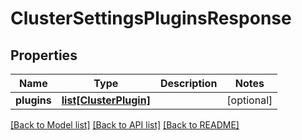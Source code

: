 # ClusterSettingsPluginsResponse

## Properties
Name | Type | Description | Notes
------------ | ------------- | ------------- | -------------
**plugins** | [**list[ClusterPlugin]**](ClusterPlugin.md) |  | [optional] 

[[Back to Model list]](../README.md#documentation-for-models) [[Back to API list]](../README.md#documentation-for-api-endpoints) [[Back to README]](../README.md)


